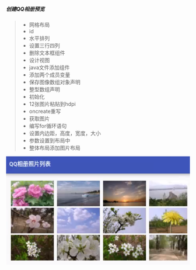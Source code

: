 ##### 创建QQ相册预览



> - 网格布局
> - id
> - 水平排列
> - 设置三行四列
> - 删除文本框组件
> - 设计视图
> - java文件添加组件
> - 添加两个成员变量
> - 保存图像数组对象声明
> - 整型数组声明
> - 初始化
> - 12张图片粘贴到hdpi
> - oncreate重写
> - 获取图片
> - 编写for循环语句
> - 设置内边距，高度，宽度，大小
> - 参数设置到布局中
> - 整体布局添加图片布局

![2019-09-14_09-12-41](../../img/2019-09-14_09-12-41.png)